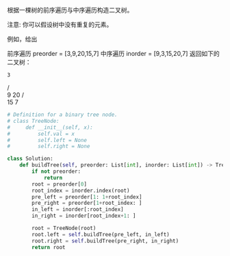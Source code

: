 根据一棵树的前序遍历与中序遍历构造二叉树。

注意:
你可以假设树中没有重复的元素。

例如，给出

前序遍历 preorder = [3,9,20,15,7]
中序遍历 inorder = [9,3,15,20,7]
返回如下的二叉树：

    3
   / \
  9  20
    /  \
   15   7

```python
# Definition for a binary tree node.
# class TreeNode:
#     def __init__(self, x):
#         self.val = x
#         self.left = None
#         self.right = None

class Solution:
    def buildTree(self, preorder: List[int], inorder: List[int]) -> TreeNode:
        if not preorder:
            return 
        root = preorder[0]
        root_index = inorder.index(root)
        pre_left = preorder[1: 1+root_index]
        pre_right = preorder[1+root_index: ]
        in_left = inorder[:root_index]
        in_right = inorder[root_index+1: ]

        root = TreeNode(root)
        root.left = self.buildTree(pre_left, in_left)
        root.right = self.buildTree(pre_right, in_right)
        return root
```